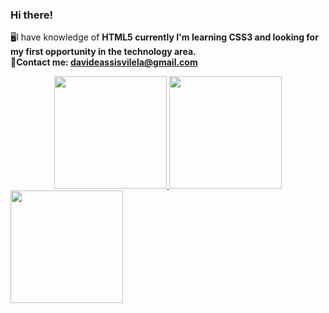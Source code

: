 ### Hi there!
🖥️I have knowledge of <strong>HTML5<strong/> currently I'm learning <strong>CSS3<strong/> and looking for my first opportunity in the technology area. <br>
📧Contact me: davideassisvilela@gmail.com
  
  <div align="center">
  <a href="https://github.com/DavideAssisVilela">
  <img height="180em" src="https://github-readme-stats.vercel.app/api?username=DavideAssisVilela&show_icons=false&theme=dark&include_all_commits=true&count_private=true"/>
  <img height="180em" src="https://github-readme-stats.vercel.app/api/top-langs/?username=DavideAssisVilela&layout=compact&langs_count=7&theme=dark"/>
</div>
<div>
<img height=180px src="https://cdn.jsdelivr.net/gh/devicons/devicon/icons/html5/html5-original-wordmark.svg" />   
            
<div/>            
          
    
